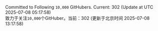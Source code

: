 Committed to Following `10,000` GitHubers. Current: <!-- FOLLOWING_COUNT -->302<!-- FOLLOWING_COUNT --> (Update at UTC <!-- LAST_UPDATED -->2025-07-08 05:17:58<!-- LAST_UPDATED -->)<br>
致力于关注`10,000`个GitHuber。当前：<!-- FOLLOWING_COUNT -->302<!-- FOLLOWING_COUNT --> (更新于北京时间 <!-- LAST_UPDATED_CST -->2025-07-08 13:17:58<!-- LAST_UPDATED_CST -->)
